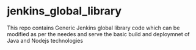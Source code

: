 # jenkins_global_library
This repo contains Generic Jenkins global library code which can be modified as per the needes and serve the basic build and deploymnet of Java and Nodejs technologies
